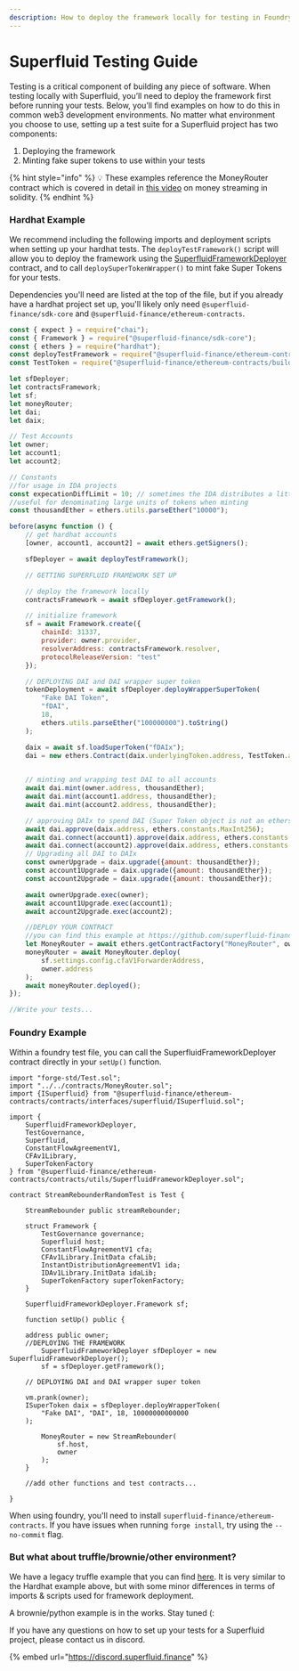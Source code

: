 ```yaml
---
description: How to deploy the framework locally for testing in Foundry & Hardhat
---
```


# Superfluid Testing Guide

Testing is a critical component of building any piece of software. When testing locally with Superfluid, you’ll need to deploy the framework first before running your tests. Below, you’ll find examples on how to do this in common web3 development environments. No matter what environment you choose to use, setting up a test suite for a Superfluid project has two components:

1. Deploying the framework
2. Minting fake super tokens to use within your tests

{% hint style="info" %}
💡 These examples reference the MoneyRouter contract which is covered in detail in [this video](https://www.youtube.com/watch?v=1mwbYQ429IU\&t=244s) on money streaming in solidity.
{% endhint %}

### Hardhat Example

We recommend including the following imports and deployment scripts when setting up your hardhat tests. The `deployTestFramework()` script will allow you to deploy the framework using the [SuperfluidFrameworkDeployer](https://github.com/superfluid-finance/protocol-monorepo/blob/dev/packages/ethereum-contracts/contracts/utils/SuperfluidFrameworkDeployer.sol) contract, and to call `deploySuperTokenWrapper()` to mint fake Super Tokens for your tests.

Dependencies you'll need are listed at the top of the file, but if you already have a hardhat project set up, you'll likely only need `@superfluid-finance/sdk-core` and `@superfluid-finance/ethereum-contracts`.

```javascript
const { expect } = require("chai");
const { Framework } = require("@superfluid-finance/sdk-core");
const { ethers } = require("hardhat");
const deployTestFramework = require("@superfluid-finance/ethereum-contracts/scripts/deploy-test-framework");
const TestToken = require("@superfluid-finance/ethereum-contracts/build/contracts/TestToken.json");

let sfDeployer;
let contractsFramework;
let sf;
let moneyRouter;
let dai;
let daix;

// Test Accounts
let owner;
let account1;
let account2;

// Constants
//for usage in IDA projects
const expecationDiffLimit = 10; // sometimes the IDA distributes a little less wei than expected. Accounting for potential discrepency with 10 wei margin
//useful for denominating large units of tokens when minting
const thousandEther = ethers.utils.parseEther("10000");

before(async function () {
    // get hardhat accounts
    [owner, account1, account2] = await ethers.getSigners();

    sfDeployer = await deployTestFramework();

    // GETTING SUPERFLUID FRAMEWORK SET UP

    // deploy the framework locally
    contractsFramework = await sfDeployer.getFramework();

    // initialize framework
    sf = await Framework.create({
        chainId: 31337,
        provider: owner.provider,
        resolverAddress: contractsFramework.resolver,
        protocolReleaseVersion: "test"
    });

    // DEPLOYING DAI and DAI wrapper super token
    tokenDeployment = await sfDeployer.deployWrapperSuperToken(
        "Fake DAI Token",
        "fDAI",
        18,
        ethers.utils.parseEther("100000000").toString()
    );

    daix = await sf.loadSuperToken("fDAIx");
    dai = new ethers.Contract(daix.underlyingToken.address, TestToken.abi, owner);
    

    // minting and wrapping test DAI to all accounts
    await dai.mint(owner.address, thousandEther);
    await dai.mint(account1.address, thousandEther);
    await dai.mint(account2.address, thousandEther);

    // approving DAIx to spend DAI (Super Token object is not an ethers contract object and has different operation syntax)
    await dai.approve(daix.address, ethers.constants.MaxInt256);
    await dai.connect(account1).approve(daix.address, ethers.constants.MaxInt256);
    await dai.connect(account2).approve(daix.address, ethers.constants.MaxInt256);
    // Upgrading all DAI to DAIx
    const ownerUpgrade = daix.upgrade({amount: thousandEther});
    const account1Upgrade = daix.upgrade({amount: thousandEther});
    const account2Upgrade = daix.upgrade({amount: thousandEther});

    await ownerUpgrade.exec(owner);
    await account1Upgrade.exec(account1);
    await account2Upgrade.exec(account2);

    //DEPLOY YOUR CONTRACT 
    //you can find this example at https://github.com/superfluid-finance/super-examples/tree/main/projects/money-streaming-intro/test
    let MoneyRouter = await ethers.getContractFactory("MoneyRouter", owner);
    moneyRouter = await MoneyRouter.deploy(
        sf.settings.config.cfaV1ForwarderAddress,
        owner.address
    );
    await moneyRouter.deployed();
});

//Write your tests...
```

### Foundry Example

Within a foundry test file, you can call the SuperfluidFrameworkDeployer contract directly in your `setUp()` function.

```solidity
import "forge-std/Test.sol";
import "../../contracts/MoneyRouter.sol";
import {ISuperfluid} from "@superfluid-finance/ethereum-contracts/contracts/interfaces/superfluid/ISuperfluid.sol";

import {
    SuperfluidFrameworkDeployer,
    TestGovernance,
    Superfluid,
    ConstantFlowAgreementV1,
    CFAv1Library,
    SuperTokenFactory
} from "@superfluid-finance/ethereum-contracts/contracts/utils/SuperfluidFrameworkDeployer.sol";

contract StreamRebounderRandomTest is Test {

    StreamRebounder public streamRebounder;
    
    struct Framework {
        TestGovernance governance;
        Superfluid host;
        ConstantFlowAgreementV1 cfa;
        CFAv1Library.InitData cfaLib;
        InstantDistributionAgreementV1 ida;
        IDAv1Library.InitData idaLib;
        SuperTokenFactory superTokenFactory;
    }

    SuperfluidFrameworkDeployer.Framework sf;
    
    function setUp() public {
				
	address public owner;
	//DEPLOYING THE FRAMEWORK
        SuperfluidFrameworkDeployer sfDeployer = new SuperfluidFrameworkDeployer();
        sf = sfDeployer.getFramework();
				
	// DEPLOYING DAI and DAI wrapper super token

	vm.prank(owner);
	ISuperToken daix = sfDeployer.deployWrapperToken(
	    "Fake DAI", "DAI", 18, 10000000000000
	);
	
        MoneyRouter = new StreamRebounder(
            sf.host,
            owner
        );
    }

    //add other functions and test contracts...

}
```

When using foundry, you'll need to install `superfluid-finance/ethereum-contracts`. If you have issues when running `forge install`, try using the `--no-commit` flag.

### But what about truffle/brownie/other environment?

We have a legacy truffle example that you can find [here](https://github.com/superfluid-finance/protocol-monorepo/blob/chainshot/examples/archive/tradeable-cashflow-truffle/test/TradeableCashflow.test.js). It is very similar to the Hardhat example above, but with some minor differences in terms of imports & scripts used for framework deployment.

A brownie/python example is in the works. Stay tuned (:

If you have any questions on how to set up your tests for a Superfluid project, please contact us in discord.&#x20;

{% embed url="https://discord.superfluid.finance" %}
